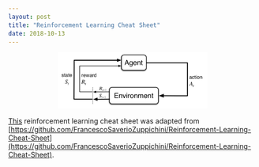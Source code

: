 ```yaml
---
layout: post
title: "Reinforcement Learning Cheat Sheet"
date: 2018-10-13
---
```


<p align="center">
<img src="/images/2018-10-13-reinforcement-learning-cheat-sheet/Agent-Environment.png" width="60%">
</p>

[This](https://github.com/taobian89/Reinforcement-Learning-Cheat-Sheet) reinforcement learning cheat sheet was adapted from [https://github.com/FrancescoSaverioZuppichini/Reinforcement-Learning-Cheat-Sheet](https://github.com/FrancescoSaverioZuppichini/Reinforcement-Learning-Cheat-Sheet).
